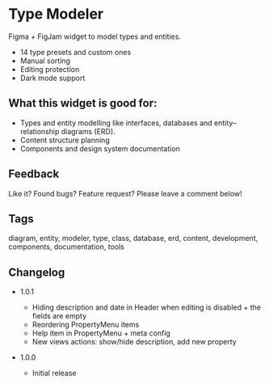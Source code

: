 # Type Modeler

Figma + FigJam widget to model types and entities.

- 14 type presets and custom ones
- Manual sorting
- Editing protection
- Dark mode support

## What this widget is good for: 

- Types and entity modelling like interfaces, databases and entity–relationship diagrams (ERD).
- Content structure planning
- Components and design system documentation

## Feedback

Like it? Found bugs? Feature request? Please leave a comment below!

## Tags

diagram, entity, modeler, type, class, database, erd, content, development, components, documentation, tools

## Changelog

- 1.0.1
    - Hiding description and date in Header when editing is disabled + the fields are empty 
    - Reordering PropertyMenu items
    - Help item in PropertyMenu + meta config
    - New views actions: show/hide description, add new property

- 1.0.0 
    - Initial release